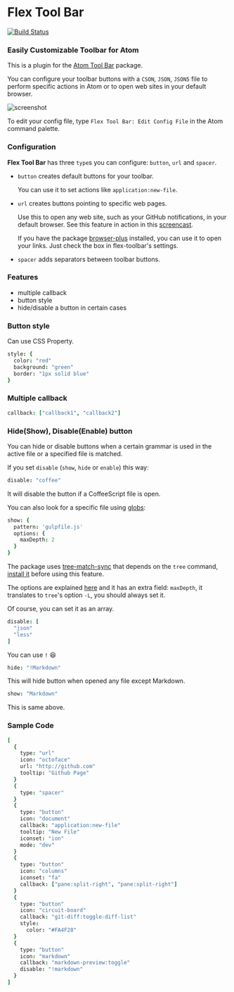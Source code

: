 # Flex Tool Bar

[![Build Status](https://travis-ci.org/cakecatz/flex-toolbar.svg)](https://travis-ci.org/cakecatz/flex-toolbar)

### Easily Customizable Toolbar for Atom

This is a plugin for the [Atom Tool Bar](https://atom.io/packages/tool-bar) package.

You can configure your toolbar buttons with a `CSON`, `JSON`, `JSON5` file to perform specific actions in Atom or to open web sites in your default browser.

![screenshot](https://raw.githubusercontent.com/cakecatz/flex-toolbar/docs/screenshot_cson.png)

To edit your config file, type `Flex Tool Bar: Edit Config File` in the Atom command palette.

### Configuration

**Flex Tool Bar** has three `type`s you can configure:
`button`, `url` and `spacer`.

- `button` creates default buttons for your toolbar.

    You can use it to set actions like `application:new-file`.

- `url` creates buttons pointing to specific web pages.

    Use this to open any web site, such as your GitHub notifications, in your default browser. See this feature in action in this [screencast](http://quick.as/b5vafe4g).

    If you have the package [browser-plus](https://atom.io/packages/browser-plus) installed, you can use it to open your links. Just check the box in flex-toolbar's settings.

- `spacer` adds separators between toolbar buttons.

### Features

- multiple callback
- button style
- hide/disable a button in certain cases

### Button style

Can use CSS Property.
```coffeescript
style: {
  color: "red"
  background: "green"
  border: "1px solid blue"
}
```

### Multiple callback
```coffeescript
callback: ["callback1", "callback2"]
```

### Hide(Show), Disable(Enable) button

You can hide or disable buttons when a certain grammar is used in the active file or a specified file is matched.

If you set `disable` (`show`, `hide` or `enable`) this way:
```coffeescript
disable: "coffee"
```

It will disable the button if a CoffeeScript file is open.

You can also look for a specific file using [globs](https://tr.im/glob):
```coffeescript
show: {
  pattern: 'gulpfile.js'
  options: {
    maxDepth: 2
  }
}
```

The package uses [tree-match-sync](https://github.com/boredz/tree-match-sync) that depends on the `tree` command, [install it](https://github.com/boredz/tree-match-sync#installation) before using this feature.

The options are explained [here](https://github.com/isaacs/minimatch#options) and it has an extra field: `maxDepth`, it translates to `tree`'s option `-L`, you should always set it.



Of course, you can set it as an array.
```coffeescript
disable: [
  "json"
  "less"
]
```

You can use `!` :laughing:
```coffeescript
hide: "!Markdown"
```

This will hide button when opened any file except Markdown.
```coffeescript
show: "Markdown"
```

This is same above.


### Sample Code
```coffeescript
[
  {
    type: "url"
    icon: "octoface"
    url: "http://github.com"
    tooltip: "Github Page"
  }
  {
    type: "spacer"
  }
  {
    type: "button"
    icon: "document"
    callback: "application:new-file"
    tooltip: "New File"
    iconset: "ion"
    mode: "dev"
  }
  {
    type: "button"
    icon: "columns"
    iconset: "fa"
    callback: ["pane:split-right", "pane:split-right"]
  }
  {
    type: "button"
    icon: "circuit-board"
    callback: "git-diff:toggle-diff-list"
    style:
      color: "#FA4F28"
  }
  {
    type: "button"
    icon: "markdown"
    callback: "markdown-preview:toggle"
    disable: "!markdown"
  }
]
```
